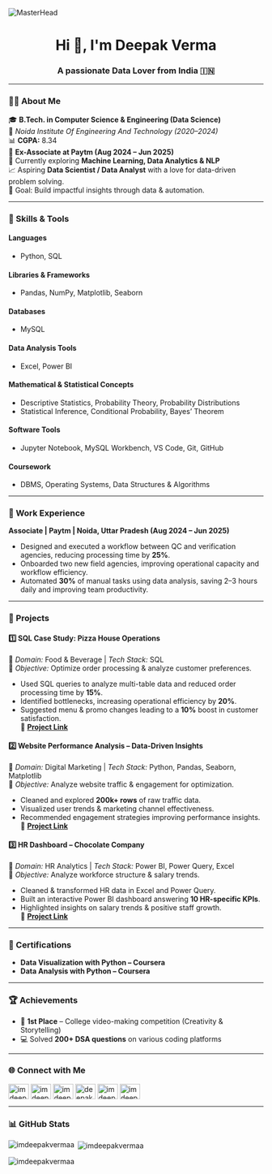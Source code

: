 ![MasterHead](https://mir-s3-cdn-cf.behance.net/project_modules/max_1200/79731568097599.5b50bca477735.jpg)
<h1 align="center">Hi 👋, I'm Deepak Verma</h1>
<h3 align="center">A passionate Data Lover from India 🇮🇳</h3>

---

### 👨‍💻 About Me  
🎓 **B.Tech. in Computer Science & Engineering (Data Science)**  
📍 *Noida Institute Of Engineering And Technology (2020–2024)*  
📊 **CGPA:** 8.34  
💼 **Ex-Associate at Paytm (Aug 2024 – Jun 2025)**  
🌱 Currently exploring **Machine Learning, Data Analytics & NLP**  
📈 Aspiring **Data Scientist / Data Analyst** with a love for data-driven problem solving.  
🎯 Goal: Build impactful insights through data & automation.

---

### 🧠 Skills & Tools

#### **Languages**
- Python, SQL  

#### **Libraries & Frameworks**
- Pandas, NumPy, Matplotlib, Seaborn  

#### **Databases**
- MySQL  

#### **Data Analysis Tools**
- Excel, Power BI  

#### **Mathematical & Statistical Concepts**
- Descriptive Statistics, Probability Theory, Probability Distributions  
- Statistical Inference, Conditional Probability, Bayes’ Theorem  

#### **Software Tools**
- Jupyter Notebook, MySQL Workbench, VS Code, Git, GitHub  

#### **Coursework**
- DBMS, Operating Systems, Data Structures & Algorithms  

---

### 💼 Work Experience

**Associate | Paytm | Noida, Uttar Pradesh (Aug 2024 – Jun 2025)**  
- Designed and executed a workflow between QC and verification agencies, reducing processing time by **25%**.  
- Onboarded two new field agencies, improving operational capacity and workflow efficiency.  
- Automated **30%** of manual tasks using data analysis, saving 2–3 hours daily and improving team productivity.  

---

### 🚀 Projects

#### **1️⃣ SQL Case Study: Pizza House Operations**  
📂 *Domain:* Food & Beverage | *Tech Stack:* SQL  
🎯 *Objective:* Optimize order processing & analyze customer preferences.  
- Used SQL queries to analyze multi-table data and reduced order processing time by **15%**.  
- Identified bottlenecks, increasing operational efficiency by **20%**.  
- Suggested menu & promo changes leading to a **10%** boost in customer satisfaction.  
🔗 **[Project Link]('https://github.com/imdeepakvermaa/SQL-CaseStudy-PizzaHouse')**

#### **2️⃣ Website Performance Analysis – Data-Driven Insights**  
📂 *Domain:* Digital Marketing | *Tech Stack:* Python, Pandas, Seaborn, Matplotlib  
🎯 *Objective:* Analyze website traffic & engagement for optimization.  
- Cleaned and explored **200k+ rows** of raw traffic data.  
- Visualized user trends & marketing channel effectiveness.  
- Recommended engagement strategies improving performance insights.  
🔗 **[Project Link]('https://github.com/imdeepakvermaa/website-performance-analysis')**

#### **3️⃣ HR Dashboard – Chocolate Company**  
📂 *Domain:* HR Analytics | *Tech Stack:* Power BI, Power Query, Excel  
🎯 *Objective:* Analyze workforce structure & salary trends.  
- Cleaned & transformed HR data in Excel and Power Query.  
- Built an interactive Power BI dashboard answering **10 HR-specific KPIs**.  
- Highlighted insights on salary trends & positive staff growth.  
🔗 **[Project Link]('https://github.com/imdeepakvermaa/HR-Dashboard-Chocolate-Company')**

---

### 🏅 Certifications
- **Data Visualization with Python – Coursera**  
- **Data Analysis with Python – Coursera**

---

### 🏆 Achievements
- 🥇 **1st Place** – College video-making competition (Creativity & Storytelling)  
- 💻 Solved **200+ DSA questions** on various coding platforms  

---

### 🌐 Connect with Me  

<p align="left">
<a href="https://twitter.com/imdeepakvermaa" target="_blank"><img align="center" src="https://raw.githubusercontent.com/rahuldkjain/github-profile-readme-generator/master/src/images/icons/Social/twitter.svg" alt="imdeepakvermaa" height="30" width="40" /></a>
<a href="https://linkedin.com/in/imdeepakvermaa" target="_blank"><img align="center" src="https://raw.githubusercontent.com/rahuldkjain/github-profile-readme-generator/master/src/images/icons/Social/linked-in-alt.svg" alt="imdeepakvermaa" height="30" width="40" /></a>
<a href="https://instagram.com/imdeepakvermaa" target="_blank"><img align="center" src="https://raw.githubusercontent.com/rahuldkjain/github-profile-readme-generator/master/src/images/icons/Social/instagram.svg" alt="imdeepakvermaa" height="30" width="40" /></a>
<a href="https://www.youtube.com/@imdeepakvermaa" target="_blank"><img align="center" src="https://raw.githubusercontent.com/rahuldkjain/github-profile-readme-generator/master/src/images/icons/Social/youtube.svg" alt="deepak verma" height="30" width="40" /></a>
<a href="https://www.leetcode.com/imdeepakvermaa" target="_blank"><img align="center" src="https://raw.githubusercontent.com/rahuldkjain/github-profile-readme-generator/master/src/images/icons/Social/leet-code.svg" alt="imdeepakvermaa" height="30" width="40" /></a>
<a href="https://auth.geeksforgeeks.org/user/imdeepakvermaa" target="_blank"><img align="center" src="https://raw.githubusercontent.com/rahuldkjain/github-profile-readme-generator/master/src/images/icons/Social/geeks-for-geeks.svg" alt="imdeepakvermaa" height="30" width="40" /></a>
</p>

---

### 📊 GitHub Stats

<p><img align="left" src="https://github-readme-stats.vercel.app/api/top-langs?username=imdeepakvermaa&show_icons=true&locale=en&layout=compact" alt="imdeepakvermaa" /></p>

<p>&nbsp;<img align="center" src="https://github-readme-stats.vercel.app/api?username=imdeepakvermaa&show_icons=true&locale=en" alt="imdeepakvermaa" /></p>

<p><img align="center" src="https://github-readme-streak-stats.herokuapp.com/?user=imdeepakvermaa&" alt="imdeepakvermaa" /></p>
